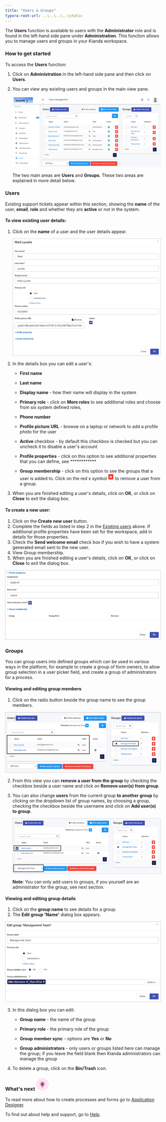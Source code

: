 ```yaml
---
title: "Users & Groups"
typora-root-url: ..\..\..\..\static
---
```


The **Users** function is available to users with the **Administrator** role and is found in the left-hand side pane under **Administration**. This function allows you to manage users and groups in your Kianda workspace.



### How to get started

To access the **Users** function:

1. Click on **Administration** in the left-hand side pane and then click on **Users**. 

2. You can view any existing users and groups in the main view pane. 

   ![Users main view](/images/user-main-view.jpg)

   

   The two main areas are **Users** and **Groups**. These two areas are explained in more detail below. 

   

### Users

Existing support tickets appear within this section, showing the **name** of the user, **email**, **role** and whether they are **active** or not in the system.  

#### To view existing user details:

1. Click on the **name** of a user and the user details appear.

   ![User details view](/images/user-profile.jpg)

2. In the details box you can edit a user's:

   - **First name**

   - **Last name**

   - **Display name** - how their name will display in the system

   - **Primary role** - click on **More roles** to see additional roles and choose from six system defined roles, 

   - **Phone number**

   - **Profile picture URL** - browse on a laptop or network to add a profile photo for the user

   - **Active** checkbox - by default this checkbox is checked but you can uncheck it to disable a user's account

   - **Profile properties** - click on this option to see additional properties that you can define, see ************

   - **Group membership** - click on this option to see the groups that a user is added to. Click on the red x symbol  ![Red x](/images/redx.jpg) to remove a user from a group. 

3. When you are finished editing a user's details, click on **OK**, or click on **Close** to exit the dialog box. 

 

#### To create a new user:

1. Click on the **Create new user** button.
2. Complete the fields as listed in step 2 in the [Existing users](#to-view-existing-user-details) above. If additional profile properties have been set for the workspace, add in details for those properties.
3. Check the **Send welcome email** check box if you wish to have a system generated email sent to the new user. 
4. View Group membership.
5. When you are finished editing a user's details, click on **OK**, or click on **Close** to exit the dialog box. 

![User profile properties and group membership](/images/create-new-user.jpg)



### Groups

You can group users into defined groups which can be used in various ways in the platform, for example to create a group of form owners, to allow group selection in a user picker field, and create a group of administrators for a process.

#### Viewing and editing group members

1. Click on the radio button beside the group name to see the group members. 

![Group membership](/images/group-members.jpg)

2. From this view you can **remove a user from the group** by checking the checkbox beside a user name and click on **Remove user(s) from group**. 

3. You can also change **users** from the current group **to another group** by clicking on the dropdown list of group names, by choosing a group, checking the checkbox beside the username and click on **Add user(s) to group**.

   ![Add user to group](/images/add-user-to-group.jpg)

   **Note**: You can only add users to groups, if you yourself are an administrator for the group, see next section.



#### Viewing and editing group details

1. Click on the **group name** to see details for a group.
2. The **Edit group 'Name'** dialog box appears. 

![Edit group dialog box](/images/edit-group.jpg)

3. In this dialog box you can edit:

   - **Group name** - the name of the group

   - **Primary role** - the primary role of the group
   - **Group member sync** - options are **Yes** or **No**
   - **Group administrators** - only users or groups listed here can manage the group; if you leave the field blank then Kianda administrators can manage the group

4. To delete a group, click on the **Bin/Trash** icon. 




### What's next  ![Idea icon](/images/18.png) ###

To read more about how to create processes and forms go to [Application Designer](/docs/platform/application-designer/).

To find out about help and support, go to [Help](/docs/platform/administration/help).